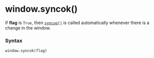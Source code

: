 # window.syncok()

If **flag** is `True`, then [`syncup()`](/modules/curses/window/syncup.md) is called automatically whenever there is a change in the window.

### Syntax

```python
window.syncok(flag)
```